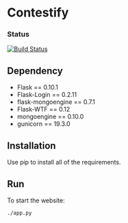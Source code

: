 #  Contestify

### Status
[![Build Status](https://travis-ci.org/velicue/contestify.svg)](https://travis-ci.org/velicue/contestify.svg)

## Dependency

  + Flask == 0.10.1
  + Flask-Login == 0.2.11
  + flask-mongoengine == 0.7.1
  + Flask-WTF == 0.12
  + mongoengine == 0.10.0
  + gunicorn == 19.3.0

## Installation

Use pip to install all of the requirements.

## Run
To start the website:

	./app.py


